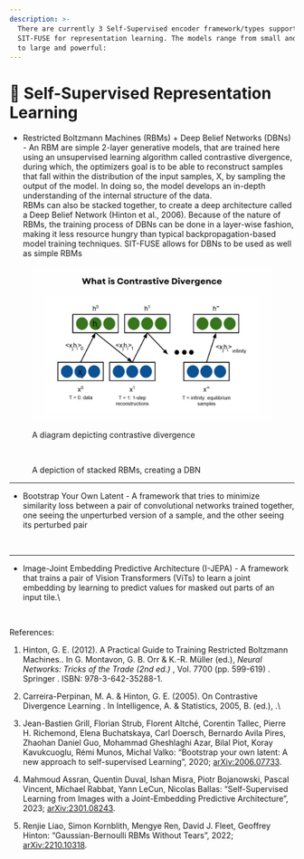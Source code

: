 ```yaml
---
description: >-
  There are currently 3 Self-Supervised encoder framework/types supported by
  SIT-FUSE for representation learning. The models range from small and compact
  to large and powerful:
---
```


# 🤖 Self-Supervised Representation Learning

* Restricted Boltzmann Machines (RBMs) + Deep Belief Networks (DBNs) - An RBM are simple 2-layer generative models, that are trained here using an unsupervised learning algorithm called contrastive divergence, during which, the optimizers goal is to be able to reconstruct samples that fall within the distribution of the input samples, X, by sampling the output of the model. In doing so, the model develops an in-depth understanding of the internal structure of the data.\
  RBMs can also be stacked together, to create a deep architecture called a Deep Belief Network (Hinton et al., 2006). Because of the nature of RBMs, the training process of DBNs can be done in a layer-wise fashion, making it less resource hungry than typical backpropagation-based model training techniques. SIT-FUSE allows for DBNs to be used as well as simple RBMs

<figure><img src=".gitbook/assets/image.png" alt=""><figcaption><p>A diagram depicting contrastive divergence</p></figcaption></figure>

<figure><img src=".gitbook/assets/Screenshot 2024-04-23 at 5.31.31 PM (1).png" alt=""><figcaption><p>A depiction of stacked RBMs, creating a DBN</p></figcaption></figure>



***

*   Bootstrap Your Own Latent - A framework that tries to minimize similarity loss between a pair of convolutional networks trained together, one seeing the unperturbed version of a sample, and the other seeing its perturbed pair

    <figure><img src=".gitbook/assets/Screenshot 2024-04-23 at 5.26.22 PM.png" alt=""><figcaption></figcaption></figure>

***

*   Image-Joint Embedding Predictive Architecture (I-JEPA) - A framework that trains a pair of Vision Transformers (ViTs) to learn a joint embedding by learning to predict values for masked out parts of an input tile.\


    <figure><img src=".gitbook/assets/Screenshot 2024-04-23 at 5.25.46 PM.png" alt=""><figcaption></figcaption></figure>



References:

1. Hinton, G. E. (2012). A Practical Guide to Training Restricted Boltzmann Machines.. In G. Montavon, G. B. Orr & K.-R. Müller (ed.), _Neural Networks: Tricks of the Trade (2nd ed.)_ , Vol. 7700 (pp. 599-619) . Springer . ISBN: 978-3-642-35288-1.
2. Carreira-Perpinan, M. A. & Hinton, G. E. (2005). On Contrastive Divergence Learning . In Intelligence, A. & Statistics, 2005, B. (ed.), .\

3. Jean-Bastien Grill, Florian Strub, Florent Altché, Corentin Tallec, Pierre H. Richemond, Elena Buchatskaya, Carl Doersch, Bernardo Avila Pires, Zhaohan Daniel Guo, Mohammad Gheshlaghi Azar, Bilal Piot, Koray Kavukcuoglu, Rémi Munos, Michal Valko: “Bootstrap your own latent: A new approach to self-supervised Learning”, 2020; [arXiv:2006.07733](http://arxiv.org/abs/2006.07733).
4. Mahmoud Assran, Quentin Duval, Ishan Misra, Piotr Bojanowski, Pascal Vincent, Michael Rabbat, Yann LeCun, Nicolas Ballas: “Self-Supervised Learning from Images with a Joint-Embedding Predictive Architecture”, 2023; [arXiv:2301.08243](http://arxiv.org/abs/2301.08243).
5. Renjie Liao, Simon Kornblith, Mengye Ren, David J. Fleet, Geoffrey Hinton: “Gaussian-Bernoulli RBMs Without Tears”, 2022; [arXiv:2210.10318](http://arxiv.org/abs/2210.10318).

